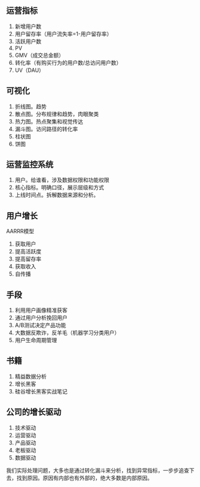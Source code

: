 ## 运营指标

1. 新增用户数
2. 用户留存率（用户流失率=1-用户留存率）
3. 活跃用户数
4. PV
5. GMV（成交总金额）
6. 转化率（有购买行为的用户数/总访问用户数）
7. UV（DAU）

## 可视化

1. 折线图。趋势
2. 散点图。分布规律和趋势，肉眼聚类
3. 热力图。热点聚集和视觉传达
4. 漏斗图。访问路径的转化率
5. 柱状图
6. 饼图

## 运营监控系统

1. 用户。给谁看，涉及数据权限和功能权限
2. 核心指标。明确口径，展示层级和方式
3. 上线时间点。拆解数据来源和分析。

## 用户增长

AARRR模型

1. 获取用户
2. 提高活跃度
3. 提高留存率
4. 获取收入
5. 自传播

## 手段

1. 利用用户画像精准获客
2. 通过用户分析挽回用户
3. A/B测试决定产品功能
4. 大数据反欺诈，反羊毛（机器学习分类用户）
5. 用户生命周期管理

## 书籍

1. 精益数据分析
2. 增长黑客
3. 硅谷增长黑客实战笔记

## 公司的增长驱动

1. 技术驱动
2. 运营驱动
3. 产品驱动
4. 老板驱动
5. 数据驱动

我们实际处理问题，大多也是通过转化漏斗来分析，找到异常指标，一步步追查下去，找到原因。原因有内部也有外部的，绝大多数是内部原因。